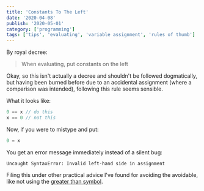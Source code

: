 ```yaml
---
title: 'Constants To The Left'
date: '2020-04-08'
publish: '2020-05-01'
category: ['programming']
tags: ['tips', 'evaluating', 'variable assignment', 'rules of thumb']
---
```


By royal decree:

> When evaluating, put constants on the left

Okay, so this isn't actually a decree and shouldn't be followed dogmatically, but having been burned before due to an accidental assignment (where a comparison was intended), following this rule seems sensible.

What it looks like:

```javascript
0 == x // do this
x == 0 // not this
```

Now, if you were to mistype and put:

```javascript
0 = x
```

You get an error message immediately instead of a silent bug:

```
Uncaught SyntaxError: Invalid left-hand side in assignment
```

Filing this under other practical advice I've found for avoiding the avoidable, like not using the [greater than symbol](../../2020-01-06/stop-using-greater-than-in-code).
